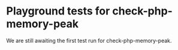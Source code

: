 # Playground tests for check-php-memory-peak
We are still awaiting the first test run for check-php-memory-peak.

